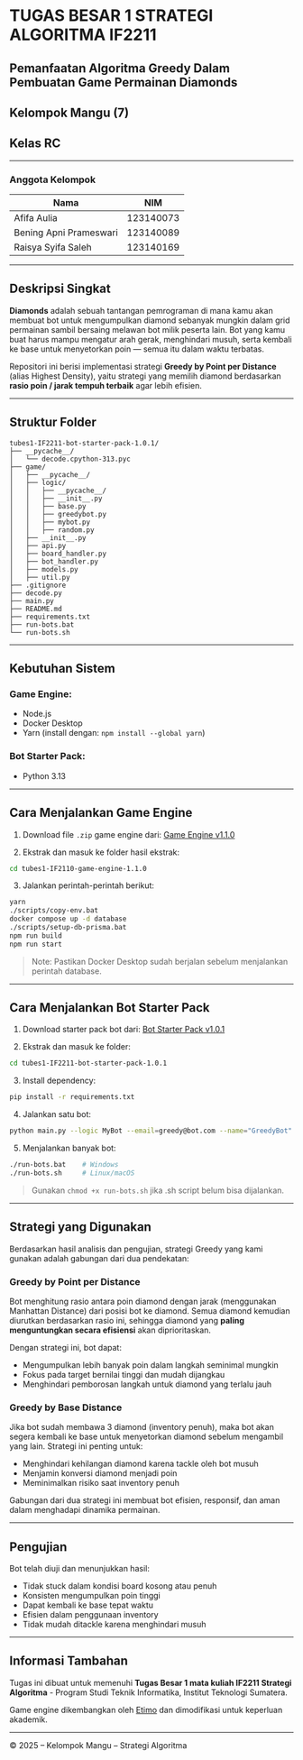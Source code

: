 # TUGAS BESAR 1 STRATEGI ALGORITMA IF2211
## Pemanfaatan Algoritma Greedy Dalam Pembuatan Game Permainan Diamonds
## Kelompok Mangu (7)
## Kelas RC
---
### Anggota Kelompok

| Nama                          | NIM         |
|-------------------------------|-------------|
| Afifa Aulia                   | 123140073   |
| Bening Apni Prameswari        | 123140089   |
| Raisya Syifa Saleh            | 123140169   |
---

## Deskripsi Singkat

**Diamonds** adalah sebuah tantangan pemrograman di mana kamu akan membuat bot untuk mengumpulkan diamond sebanyak mungkin dalam grid permainan sambil bersaing melawan bot milik peserta lain. Bot yang kamu buat harus mampu mengatur arah gerak, menghindari musuh, serta kembali ke base untuk menyetorkan poin — semua itu dalam waktu terbatas.

Repositori ini berisi implementasi strategi **Greedy by Point per Distance** (alias Highest Density), yaitu strategi yang memilih diamond berdasarkan **rasio poin / jarak tempuh terbaik** agar lebih efisien.

---

## Struktur Folder

```
tubes1-IF2211-bot-starter-pack-1.0.1/
├── __pycache__/
│   └── decode.cpython-313.pyc
├── game/
│   ├── __pycache__/
│   ├── logic/
│   │   ├── __pycache__/
│   │   ├── __init__.py
│   │   ├── base.py
│   │   ├── greedybot.py
│   │   ├── mybot.py
│   │   ├── random.py
│   ├── __init__.py
│   ├── api.py
│   ├── board_handler.py
│   ├── bot_handler.py
│   ├── models.py
│   ├── util.py
├── .gitignore
├── decode.py
├── main.py
├── README.md
├── requirements.txt
├── run-bots.bat
└── run-bots.sh
```

---

## Kebutuhan Sistem

### Game Engine:
- Node.js
- Docker Desktop
- Yarn (install dengan: `npm install --global yarn`)

### Bot Starter Pack:
- Python 3.13

---

## Cara Menjalankan Game Engine

1. Download file `.zip` game engine dari:
   [Game Engine v1.1.0](https://github.com/haziqam/tubes1-IF2211-game-engine/releases/tag/v1.1.0)

2. Ekstrak dan masuk ke folder hasil ekstrak:

```bash
cd tubes1-IF2110-game-engine-1.1.0
```

3. Jalankan perintah-perintah berikut:

```bash
yarn
./scripts/copy-env.bat
docker compose up -d database
./scripts/setup-db-prisma.bat
npm run build
npm run start
```

> Note: Pastikan Docker Desktop sudah berjalan sebelum menjalankan perintah database.

---

## Cara Menjalankan Bot Starter Pack

1. Download starter pack bot dari:
   [Bot Starter Pack v1.0.1](https://github.com/haziqam/tubes1-IF2211-bot-starter-pack/releases/tag/v1.0.1)

2. Ekstrak dan masuk ke folder:

```bash
cd tubes1-IF2211-bot-starter-pack-1.0.1
```

3. Install dependency:

```bash
pip install -r requirements.txt
```

4. Jalankan satu bot:

```bash
python main.py --logic MyBot --email=greedy@bot.com --name="GreedyBot" --password=123 --team=etimo
```

5. Menjalankan banyak bot:

```bash
./run-bots.bat    # Windows
./run-bots.sh     # Linux/macOS
```

> Gunakan `chmod +x run-bots.sh` jika .sh script belum bisa dijalankan.

---

## Strategi yang Digunakan

Berdasarkan hasil analisis dan pengujian, strategi Greedy yang kami gunakan adalah gabungan dari dua pendekatan:

### Greedy by Point per Distance

Bot menghitung rasio antara poin diamond dengan jarak (menggunakan Manhattan Distance) dari posisi bot ke diamond. Semua diamond kemudian diurutkan berdasarkan rasio ini, sehingga diamond yang **paling menguntungkan secara efisiensi** akan diprioritaskan.

Dengan strategi ini, bot dapat:
- Mengumpulkan lebih banyak poin dalam langkah seminimal mungkin
- Fokus pada target bernilai tinggi dan mudah dijangkau
- Menghindari pemborosan langkah untuk diamond yang terlalu jauh

### Greedy by Base Distance

Jika bot sudah membawa 3 diamond (inventory penuh), maka bot akan segera kembali ke base untuk menyetorkan diamond sebelum mengambil yang lain. Strategi ini penting untuk:
- Menghindari kehilangan diamond karena tackle oleh bot musuh
- Menjamin konversi diamond menjadi poin
- Meminimalkan risiko saat inventory penuh

Gabungan dari dua strategi ini membuat bot efisien, responsif, dan aman dalam menghadapi dinamika permainan.

---

## Pengujian

Bot telah diuji dan menunjukkan hasil:

- Tidak stuck dalam kondisi board kosong atau penuh
- Konsisten mengumpulkan poin tinggi
- Dapat kembali ke base tepat waktu
- Efisien dalam penggunaan inventory
- Tidak mudah ditackle karena menghindari musuh

---

## Informasi Tambahan

Tugas ini dibuat untuk memenuhi **Tugas Besar 1 mata kuliah IF2211 Strategi Algoritma** - Program Studi Teknik Informatika, Institut Teknologi Sumatera.

Game engine dikembangkan oleh [Etimo](https://github.com/Etimo/diamonds2) dan dimodifikasi untuk keperluan akademik.

---

© 2025 – Kelompok Mangu – Strategi Algoritma
